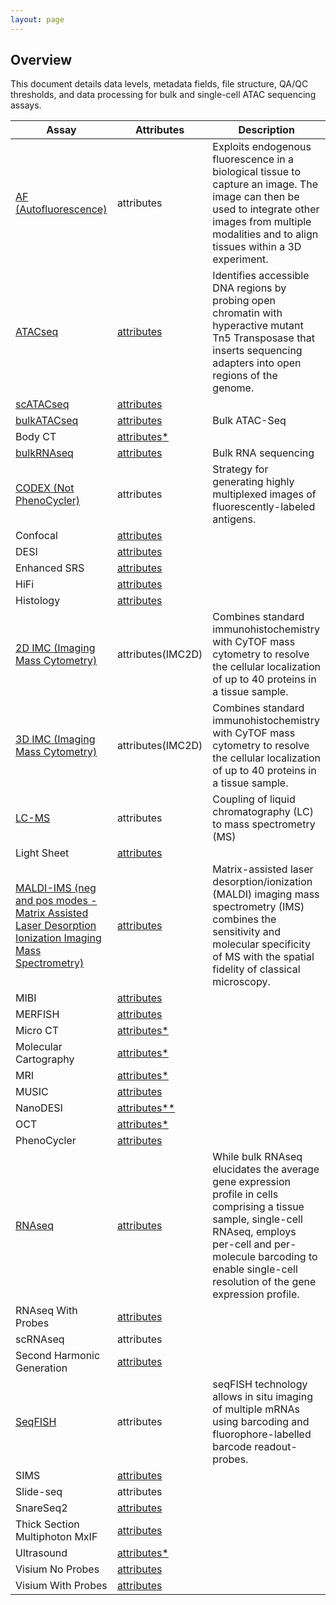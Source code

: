 ```yaml
---
layout: page
---
```

## Overview
This document details data levels, metadata fields, file structure, QA/QC thresholds, and data processing for bulk and single-cell ATAC sequencing assays.

| Assay | Attributes | Description |
|-------|------------|-------------|
| [AF (Autofluorescence)](https://docs.hubmapconsortium.org/assays/af) | attributes  |   Exploits endogenous fluorescence in a biological tissue to capture an image. The image can then be used to integrate other images from multiple modalities and to align tissues within a 3D experiment. |
| [ATACseq](https://docs.hubmapconsortium.org/assays/atacseq) | [attributes](ATACseq)  |  Identifies accessible DNA regions by probing open chromatin with hyperactive mutant Tn5 Transposase that inserts sequencing adapters into open regions of the genome. |
| [scATACseq](https://docs.hubmapconsortium.org/assays/atacseq) | [attributes](ATACseq)  | |
| [bulkATACseq](https://docs.hubmapconsortium.org/assays/atacseq) | [attributes](ATACseq) |  Bulk ATAC-Seq |
| Body CT | [attributes*](https://docs.google.com/spreadsheets/d/114DmeiACGQzA8C5ZY3mWh-338XNe7Zy7/edit)  | |
| [bulkRNAseq](https://docs.hubmapconsortium.org/assays/rnaseq) | [attributes](RNAseq)  |  Bulk RNA sequencing |
| [CODEX (Not PhenoCycler)](https://docs.hubmapconsortium.org/assays/codex) | attributes  |  Strategy for generating highly multiplexed images of fluorescently-labeled antigens. |
| Confocal | [attributes](Confocal)  | |
| DESI | [attributes](DESI)  | |
| Enhanced SRS | [attributes](EnhancedSRS)  | |
| HiFi | [attributes](HiFi-Slide)  | |
| Histology | [attributes](Histology)  | |
| [2D IMC (Imaging Mass Cytometry)](https://docs.hubmapconsortium.org/assays/imc) | attributes(IMC2D)  |Combines standard immunohistochemistry with CyTOF mass cytometry to resolve the cellular localization of up to 40 proteins in a tissue sample. |
| [3D IMC  (Imaging Mass Cytometry)](https://docs.hubmapconsortium.org/assays/imc)| attributes(IMC2D)  |Combines standard immunohistochemistry with CyTOF mass cytometry to resolve the cellular localization of up to 40 proteins in a tissue sample. |
| [LC-MS](https://docs.hubmapconsortium.org/assays/lcms) | attributes  |  Coupling of liquid chromatography (LC) to mass spectrometry (MS) |
| Light Sheet | [attributes](LightSheet)  | |
| [MALDI-IMS (neg and pos modes - Matrix Assisted Laser Desorption Ionization Imaging Mass Spectrometry)](https://docs.hubmapconsortium.org/metadata/Assay_Types.html#MALDI-Imaging) | [attributes](MALDI)  |  Matrix-assisted laser desorption/ionization (MALDI) imaging mass spectrometry (IMS) combines the sensitivity and molecular specificity of MS with the spatial fidelity of classical microscopy. |
| MIBI | [attributes](MIBI)  |  |
| MERFISH | [attributes](MERFISH)  |  |
| Micro CT | [attributes*](https://docs.google.com/spreadsheets/d/114DmeiACGQzA8C5ZY3mWh-338XNe7Zy7/edit?gid=1304455053#gid=1304455053)  | |
| Molecular Cartography | [attributes*](https://docs.google.com/spreadsheets/d/1kd1UQ2il-eW-MTM4iEotyAxa8M_hcwn8yQJTU_II-F8/edit?gid=1856663792#gid=1856663792)  | |
| MRI | [attributes*](https://docs.google.com/spreadsheets/d/114DmeiACGQzA8C5ZY3mWh-338XNe7Zy7/edit?gid=1304455053#gid=1304455053)  | |
| MUSIC | [attributes](MUSIC)  | |
| NanoDESI | [attributes**](DESI)  | |
| OCT | [attributes*](https://docs.google.com/spreadsheets/d/114DmeiACGQzA8C5ZY3mWh-338XNe7Zy7/edit?gid=1304455053#gid=1304455053)  | |
| PhenoCycler | [attributes](PhenoCycler)  | |
| [RNAseq](https://docs.hubmapconsortium.org/assays/rnaseq) | [attributes](RNAseq)  | While bulk RNAseq elucidates the average gene expression profile in cells comprising a tissue sample, single-cell RNAseq, employs per-cell and per-molecule barcoding to enable single-cell resolution of the gene expression profile.|
| RNAseq With Probes | [attributes](RNAseqWithProbes)  | |
| scRNAseq | attributes  | |
| Second Harmonic Generation | [attributes](SecondHarmonicGeneration)  | |
| [SeqFISH](https://docs.hubmapconsortium.org/assays/seqfish) | attributes  |  seqFISH technology allows in situ imaging of multiple mRNAs using barcoding and fluorophore-labelled barcode readout-probes.  |
| SIMS | [attributes](SIMS)  | |
| Slide-seq | attributes  | |
| SnareSeq2 | [attributes](SnareSeq2)  | |
| Thick Section Multiphoton MxIF | [attributes](ThickSectionMultiphotonMxIF)  | |
| Ultrasound | [attributes*](https://docs.google.com/spreadsheets/d/114DmeiACGQzA8C5ZY3mWh-338XNe7Zy7/edit?gid=1304455053#gid=1304455053)  | |
| Visium No Probes | [attributes](VisiumNoProbes)  | |
| Visium With Probes | [attributes](VisiumWithProbes)  | |
